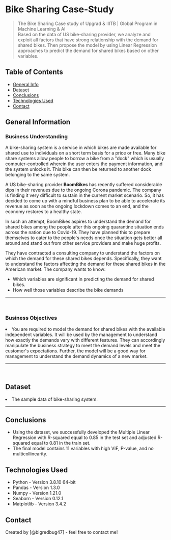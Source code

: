 # Bike Sharing Case-Study
>The Bike Sharing Case study of Upgrad &amp; IIITB | Global Program in Machine Learning &amp; AI <br>
> Based on the data of US bike-sharing provider, we analyze and exploit all factors that have strong relationship with the demand for shared bikes. Then propose the model by using Linear Regression approaches to predict the demand for shared bikes based on other variables.


## Table of Contents
* [General Info](#general-information)
* [Dataset](#datasDet)
* [Conclusions](#conclusions)
* [Technologies Used](#technologies-used)
* [Contact](#contact)

## General Information

### <b>Business Understanding</b>

<p>A bike-sharing system is a service in which bikes are made available for shared use to individuals on a short term basis for a price or free. Many bike share systems allow people to borrow a bike from a "dock" which is usually computer-controlled wherein the user enters the payment information, and the system unlocks it. This bike can then be returned to another dock belonging to the same system.
<br>

<p>A US bike-sharing provider <b>BoomBikes</b> has recently suffered considerable dips in their revenues due to the ongoing Corona pandemic. The company is finding it very difficult to sustain in the current market scenario. So, it has decided to come up with a mindful business plan to be able to accelerate its revenue as soon as the ongoing lockdown comes to an end, and the economy restores to a healthy state. 

<p>In such an attempt, BoomBikes aspires to understand the demand for shared bikes among the people after this ongoing quarantine situation ends across the nation due to Covid-19. They have planned this to prepare themselves to cater to the people's needs once the situation gets better all around and stand out from other service providers and make huge profits.

<p>They have contracted a consulting company to understand the factors on which the demand for these shared bikes depends. Specifically, they want to understand the factors affecting the demand for these shared bikes in the American market. The company wants to know:
<ul>
<li>Which variables are significant in predicting the demand for shared bikes.</li>
<li>How well those variables describe the bike demands</li>
</ul>

<hr>
<br>

### <b>Business Objectives</b>

<li>You are required to model the demand for shared bikes with the available independent variables. It will be used by the management to understand how exactly the demands vary with different features. They can accordingly manipulate the business strategy to meet the demand levels and meet the customer's expectations. Further, the model will be a good way for management to understand the demand dynamics of a new market. 
</li>

<hr>
<br>

## Dataset
<li>The sample data of bike-sharing system.</li>

<hr>

## Conclusions
- Using the dataset, we successfully developed the Multiple Linear Regression with R-squared equal to 0.85 in the test set and adjusted R-squared equal to 0.81 in the train set. 
- The final model contains 11 variables with high VIF, P-value, and no multicollinearity.


## Technologies Used
- Python - Version 3.8.10 64-bit
- Pandas - Version 1.3.0
- Numpy - Version 1.21.0
- Seaborn - Version 0.12.1
- Matplotlib - Version 3.4.2


## Contact
Created by [@bigredbug47] - feel free to contact me!
